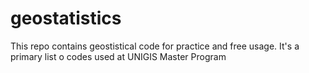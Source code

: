 # geostatistics
This repo contains geostistical code for practice and free usage. It's a primary list o codes used at UNIGIS Master Program
